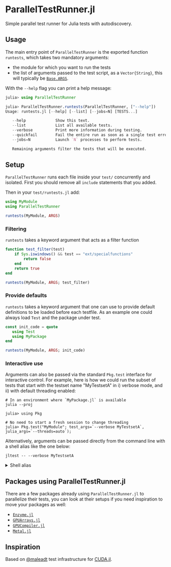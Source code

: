 # ParallelTestRunner.jl

Simple parallel test runner for Julia tests with autodiscovery.

## Usage

The main entry point of `ParallelTestRunner` is the exported function `runtests`, which takes two mandatory arguments:

* the module for which you want to run the tests
* the list of arguments passed to the test script, as a `Vector{String}`, this will typically be [`Base.ARGS`](https://docs.julialang.org/en/v1/base/constants/#Base.ARGS).

With the `--help` flag you can print a help message:

```julia
julia> using ParallelTestRunner

julia> ParallelTestRunner.runtests(ParallelTestRunner, ["--help"])
Usage: runtests.jl [--help] [--list] [--jobs=N] [TESTS...]

   --help             Show this text.
   --list             List all available tests.
   --verbose          Print more information during testing.
   --quickfail        Fail the entire run as soon as a single test errored.
   --jobs=N           Launch `N` processes to perform tests.

   Remaining arguments filter the tests that will be executed.
```

## Setup

`ParallelTestRunner` runs each file inside your `test/` concurrently and isolated.
First you should remove all `include` statements that you added.

Then in your `test/runtests.jl` add:

```julia
using MyModule
using ParallelTestRunner

runtests(MyModule, ARGS)
```

### Filtering

`runtests` takes a keyword argument that acts as a filter function

```julia
function test_filter(test)
    if Sys.iswindows() && test == "ext/specialfunctions"
        return false
    end
    return true
end

runtests(MyModule, ARGS; test_filter)
```

### Provide defaults

`runtests` takes a keyword argument that one can use to provide default definitions to be loaded before each testfile.
As an example one could always load `Test` and the package under test.

```julia
const init_code = quote
   using Test
   using MyPackage
end

runtests(MyModule, ARGS; init_code)
```

### Interactive use

Arguments can also be passed via the standard `Pkg.test` interface for interactive control. For example, here is how we could run the subset of tests that start with the testset name "MyTestsetA" in i) verbose mode, and ii) with default threading enabled:

```julia-repl
# In an environment where `MyPackage.jl` is available
julia --proj

julia> using Pkg

# No need to start a fresh session to change threading
julia> Pkg.test("MyModule"; test_args=`--verbose MyTestsetA`, julia_args=`--threads=auto`);
```
Alternatively, arguments can be passed directly from the command line with a shell alias like the one below:

```julia-repl
jltest -- --verbose MyTestsetA
```

<details><summary>Shell alias</summary> 

```shell
function jltest {
    julia=(julia)

    # certain arguments (like those beginnning with a +) need to come first
    if [[ $# -gt 0 && "$1" = +* ]]; then
        julia+=("$1")
        shift
    fi

    "${julia[@]}" --startup-file=no --threads=auto --project -e "using Pkg; Pkg.API.test(; test_args=ARGS)" "$@"
}
```  

</details>

## Packages using ParallelTestRunner.jl

There are a few packages already using `ParallelTestRunner.jl` to parallelize their tests, you can look at their setups if you need inspiration to move your packages as well:

* [`Enzyme.jl`](https://github.com/EnzymeAD/Enzyme.jl/blob/main/test/runtests.jl)
* [`GPUArrays.jl`](https://github.com/JuliaGPU/GPUArrays.jl/blob/master/test/runtests.jl)
* [`GPUCompiler.jl`](https://github.com/JuliaGPU/GPUCompiler.jl/blob/master/test/runtests.jl)
* [`Metal.jl`](https://github.com/JuliaGPU/Metal.jl/blob/main/test/runtests.jl)

## Inspiration
Based on [@maleadt](https://github.com/maleadt) test infrastructure for [CUDA.jl](https://github.com/JuliaGPU/CUDA.jl).
